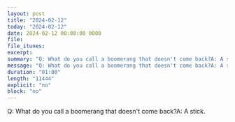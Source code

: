 ```yaml
---
layout: post
title: "2024-02-12"
today: "2024-02-12"
date: 2024-02-12 00:00:00 0000
file:
file_itunes:
excerpt:
summary: "Q: What do you call a boomerang that doesn't come back?A: A stick."
message: "Q: What do you call a boomerang that doesn't come back?A: A stick."
duration: "01:00"
length: "11444"
explicit: "no"
block: "no"
---
```

Q: What do you call a boomerang that doesn't come back?A: A stick.

